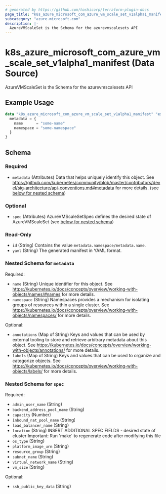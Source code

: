 ```yaml
---
# generated by https://github.com/hashicorp/terraform-plugin-docs
page_title: "k8s_azure_microsoft_com_azure_vm_scale_set_v1alpha1_manifest Data Source - terraform-provider-k8s"
subcategory: "azure.microsoft.com"
description: |-
  AzureVMScaleSet is the Schema for the azurevmscalesets API
---
```


# k8s_azure_microsoft_com_azure_vm_scale_set_v1alpha1_manifest (Data Source)

AzureVMScaleSet is the Schema for the azurevmscalesets API

## Example Usage

```terraform
data "k8s_azure_microsoft_com_azure_vm_scale_set_v1alpha1_manifest" "example" {
  metadata = {
    name      = "some-name"
    namespace = "some-namespace"
  }
}
```

<!-- schema generated by tfplugindocs -->
## Schema

### Required

- `metadata` (Attributes) Data that helps uniquely identify this object. See https://github.com/kubernetes/community/blob/master/contributors/devel/sig-architecture/api-conventions.md#metadata for more details. (see [below for nested schema](#nestedatt--metadata))

### Optional

- `spec` (Attributes) AzureVMScaleSetSpec defines the desired state of AzureVMScaleSet (see [below for nested schema](#nestedatt--spec))

### Read-Only

- `id` (String) Contains the value `metadata.namespace/metadata.name`.
- `yaml` (String) The generated manifest in YAML format.

<a id="nestedatt--metadata"></a>
### Nested Schema for `metadata`

Required:

- `name` (String) Unique identifier for this object. See https://kubernetes.io/docs/concepts/overview/working-with-objects/names/#names for more details.
- `namespace` (String) Namespaces provides a mechanism for isolating groups of resources within a single cluster. See https://kubernetes.io/docs/concepts/overview/working-with-objects/namespaces/ for more details.

Optional:

- `annotations` (Map of String) Keys and values that can be used by external tooling to store and retrieve arbitrary metadata about this object. See https://kubernetes.io/docs/concepts/overview/working-with-objects/annotations/ for more details.
- `labels` (Map of String) Keys and values that can be used to organize and categorize objects. See https://kubernetes.io/docs/concepts/overview/working-with-objects/labels/ for more details.


<a id="nestedatt--spec"></a>
### Nested Schema for `spec`

Required:

- `admin_user_name` (String)
- `backend_address_pool_name` (String)
- `capacity` (Number)
- `inbound_nat_pool_name` (String)
- `load_balancer_name` (String)
- `location` (String) INSERT ADDITIONAL SPEC FIELDS - desired state of cluster Important: Run 'make' to regenerate code after modifying this file
- `os_type` (String)
- `platform_image_urn` (String)
- `resource_group` (String)
- `subnet_name` (String)
- `virtual_network_name` (String)
- `vm_size` (String)

Optional:

- `ssh_public_key_data` (String)
